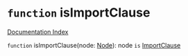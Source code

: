 # `function` isImportClause

[Documentation Index](../README.md)

`function` isImportClause(node: [Node](../private.interface.Node/README.md)): node `is` [ImportClause](../private.interface.ImportClause/README.md)